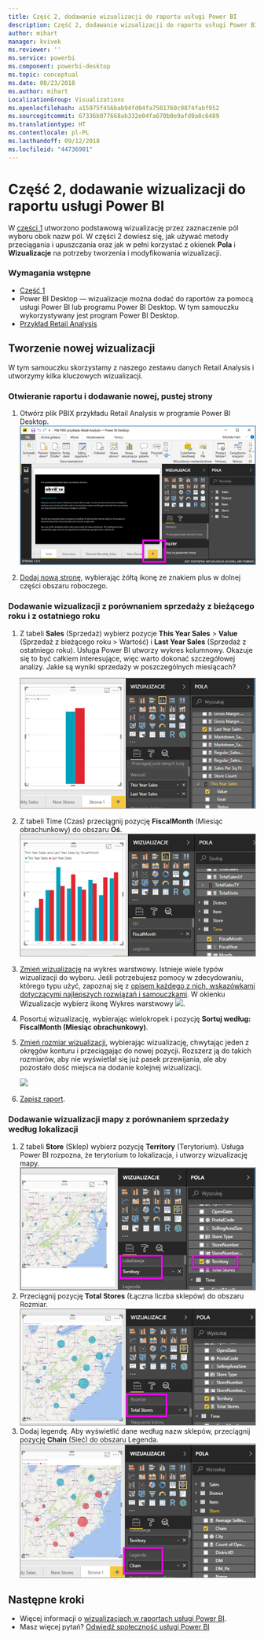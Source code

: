 ```yaml
---
title: Część 2, dodawanie wizualizacji do raportu usługi Power BI
description: Część 2, dodawanie wizualizacji do raportu usługi Power BI
author: mihart
manager: kvivek
ms.reviewer: ''
ms.service: powerbi
ms.component: powerbi-desktop
ms.topic: conceptual
ms.date: 08/23/2018
ms.author: mihart
LocalizationGroup: Visualizations
ms.openlocfilehash: a15975f456bab94fd04fa7501760c9874fabf952
ms.sourcegitcommit: 67336b077668ab332e04fa670b0e9afd0a0c6489
ms.translationtype: HT
ms.contentlocale: pl-PL
ms.lasthandoff: 09/12/2018
ms.locfileid: "44736901"
---
```

# <a name="part-2-add-visualizations-to-a-power-bi-report"></a>Część 2, dodawanie wizualizacji do raportu usługi Power BI
W [części 1](power-bi-report-add-visualizations-ii.md) utworzono podstawową wizualizację przez zaznaczenie pól wyboru obok nazw pól.  W części 2 dowiesz się, jak używać metody przeciągania i upuszczania oraz jak w pełni korzystać z okienek **Pola** i **Wizualizacje** na potrzeby tworzenia i modyfikowania wizualizacji.

### <a name="prerequisites"></a>Wymagania wstępne
- [Część 1](power-bi-report-add-visualizations-ii.md)
- Power BI Desktop — wizualizacje można dodać do raportów za pomocą usługi Power BI lub programu Power BI Desktop. W tym samouczku wykorzystywany jest program Power BI Desktop. 
- [Przykład Retail Analysis](http://download.microsoft.com/download/9/6/D/96DDC2FF-2568-491D-AAFA-AFDD6F763AE3/Retail%20Analysis%20Sample%20PBIX.pbix)

## <a name="create-a-new-visualization"></a>Tworzenie nowej wizualizacji
W tym samouczku skorzystamy z naszego zestawu danych Retail Analysis i utworzymy kilka kluczowych wizualizacji.

### <a name="open-a-report-and-add-a-new-blank-page"></a>Otwieranie raportu i dodawanie nowej, pustej strony
1. Otwórz plik PBIX przykładu Retail Analysis w programie Power BI Desktop. 
   ![](media/power-bi-report-add-visualizations-ii/power-bi-open-desktop.png)   

2.  [Dodaj nową stronę](../power-bi-report-add-page.md), wybierając żółtą ikonę ze znakiem plus w dolnej części obszaru roboczego.

### <a name="add-a-visualization-that-looks-at-this-years-sales-compared-to-last-year"></a>Dodawanie wizualizacji z porównaniem sprzedaży z bieżącego roku i z ostatniego roku
1. Z tabeli **Sales** (Sprzedaż) wybierz pozycje **This Year Sales** > **Value** (Sprzedaż z bieżącego roku > Wartość) i **Last Year Sales** (Sprzedaż z ostatniego roku). Usługa Power BI utworzy wykres kolumnowy.  Okazuje się to być całkiem interesujące, więc warto dokonać szczegółowej analizy. Jakie są wyniki sprzedaży w poszczególnych miesiącach?  
   
   ![](media/power-bi-report-add-visualizations-ii/power-bi-barchart.png)
2. Z tabeli Time (Czas) przeciągnij pozycję **FiscalMonth** (Miesiąc obrachunkowy) do obszaru **Oś**.  
   ![](media/power-bi-report-add-visualizations-ii/power-bi-month.png)
3. [Zmień wizualizację](power-bi-report-change-visualization-type.md) na wykres warstwowy.  Istnieje wiele typów wizualizacji do wyboru. Jeśli potrzebujesz pomocy w zdecydowaniu, którego typu użyć, zapoznaj się z [opisem każdego z nich, wskazówkami dotyczącymi najlepszych rozwiązań i samouczkami](power-bi-visualization-types-for-reports-and-q-and-a.md). W okienku Wizualizacje wybierz ikonę Wykres warstwowy ![](media/power-bi-report-add-visualizations-ii/power-bi-areachart.png).
4. Posortuj wizualizację, wybierając wielokropek i pozycję **Sortuj według: FiscalMonth (Miesiąc obrachunkowy)**.
5. [Zmień rozmiar wizualizacji](power-bi-visualization-move-and-resize.md), wybierając wizualizację, chwytając jeden z okręgów konturu i przeciągając do nowej pozycji. Rozszerz ją do takich rozmiarów, aby nie wyświetlał się już pasek przewijania, ale aby pozostało dość miejsca na dodanie kolejnej wizualizacji.
   
   ![](media/power-bi-report-add-visualizations-ii/pbi_part2_7b.png)
6. [Zapisz raport](../service-report-save.md).

### <a name="add-a-map-visualization-that-looks-at-sales-by-location"></a>Dodawanie wizualizacji mapy z porównaniem sprzedaży według lokalizacji
1. Z tabeli **Store** (Sklep) wybierz pozycję **Territory** (Terytorium). Usługa Power BI rozpozna, że terytorium to lokalizacja, i utworzy wizualizację mapy.  
   ![](media/power-bi-report-add-visualizations-ii/power-bi-map.png)
2. Przeciągnij pozycję **Total Stores** (Łączna liczba sklepów) do obszaru Rozmiar.  
   ![](media/power-bi-report-add-visualizations-ii/power-bi-map2.png)
3. Dodaj legendę.  Aby wyświetlić dane według nazw sklepów, przeciągnij pozycję **Chain** (Sieć) do obszaru Legenda.  
   ![](media/power-bi-report-add-visualizations-ii/power-bi-legend.png)

## <a name="next-steps"></a>Następne kroki
* Więcej informacji o [wizualizacjach w raportach usługi Power BI](power-bi-report-visualizations.md).  
* Masz więcej pytań? [Odwiedź społeczność usługi Power BI](http://community.powerbi.com/)

